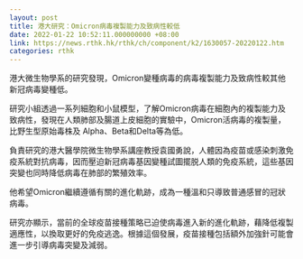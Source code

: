 ```yaml
---
layout: post
title: 港大研究：Omicron病毒複製能力及致病性較低
date: 2022-01-22 10:52:11.000000000 +08:00
link: https://news.rthk.hk/rthk/ch/component/k2/1630057-20220122.htm
categories: rthk
---
```


港大微生物學系的研究發現，Omicron變種病毒的病毒複製能力及致病性較其他新冠病毒變種低。

研究小組透過一系列細胞和小鼠模型，了解Omicron病毒在細胞內的複製能力及致病性，發現在人類肺部及腸道上皮細胞的實驗中，Omicron活病毒的複製量，比野生型原始毒株及 Alpha、Beta和Delta等為低。

負責研究的港大醫學院微生物學系講座教授袁國勇說，人體因為疫苗或感染刺激免疫系統對抗病毒，因而壓迫新冠病毒基因變種試圖擺脱人類的免疫系統，這些基因突變也同時降低病毒在肺部的繁殖效率。

他希望Omicron繼續遵循有關的進化軌跡，成為一種溫和只導致普通感冒的冠狀病毒。

研究亦顯示，當前的全球疫苗接種策略已迫使病毒進入新的進化軌跡，藉降低複製適應性，以換取更好的免疫逃逸。根據這個發展，疫苗接種包括額外加強針可能會進一步引導病毒突變及減弱。
